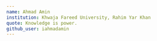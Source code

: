 ```yaml
---
name: Ahmad Amin
institution: Khwaja Fareed University, Rahim Yar Khan
quote: Knowledge is power.
github_user: iahmadamin
---
```

